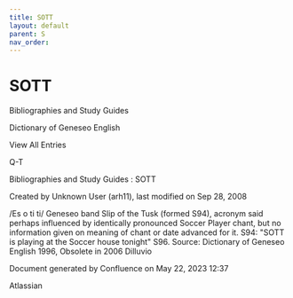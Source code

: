 ```yaml
---
title: SOTT
layout: default
parent: S
nav_order:
---
```


# SOTT

Bibliographies and Study Guides

Dictionary of Geneseo English

View All Entries

Q-T

Bibliographies and Study Guides : SOTT

Created by  Unknown User (arh11), last modified on Sep 28, 2008

/Es o ti ti/ Geneseo band Slip of the Tusk (formed S94), acronym said perhaps influenced by identically pronounced Soccer Player chant, but no information given on meaning of chant or date advanced for it. S94: &quot;SOTT is playing at the Soccer house tonight&quot; S96. Source: Dictionary of Geneseo English 1996, Obsolete in 2006 Dilluvio

Document generated by Confluence on May 22, 2023 12:37

Atlassian
